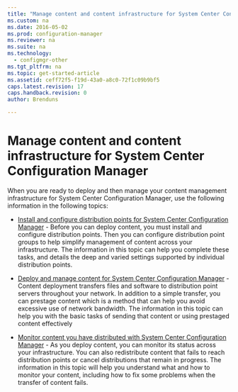 ```yaml
---
title: "Manage content and content infrastructure for System Center Configuration Manager"
ms.custom: na
ms.date: 2016-05-02
ms.prod: configuration-manager
ms.reviewer: na
ms.suite: na
ms.technology:
  - configmgr-other
ms.tgt_pltfrm: na
ms.topic: get-started-article
ms.assetid: ceff72f5-f19d-43a0-a8c0-72f1c09b9bf5
caps.latest.revision: 17
caps.handback.revision: 0
author: Brenduns

---
```

# Manage content and content infrastructure for System Center Configuration Manager
When you are ready to deploy and then manage your content management infrastructure for System Center Configuration Manager,   use the following information in the following topics:  

-   [Install and configure distribution points for System Center Configuration Manager](../../../../core/servers/deploy/configure/install-and-configure-distribution-points.md) - Before you can deploy content, you must install and configure distribution points. Then you can configure distribution point groups to help simplify management of content across your infrastructure. The information in this topic can help you complete these tasks, and details the deep and varied settings supported by individual distribution points.  

-   [Deploy and manage content for System Center Configuration Manager](../../../../core/servers/deploy/configure/deploy-and-manage-content.md) - Content deployment transfers files and software to distribution point servers throughout your network. In addition to a simple transfer, you can prestage content which is a method that can help you avoid excessive use of network bandwidth. The information in this topic can help you with the basic tasks of sending that content or using prestaged content effectively  

-   [Monitor content you have distributed with System Center Configuration Manager](../../../../core/servers/deploy/configure/monitor-content-you-have-distributed.md) - As you deploy content, you can monitor its status across your infrastructure. You can also redistribute content that fails to reach distribution points or cancel distributions that remain in progress. The information in this topic will help you understand what and how to monitor your content, including how to fix some problems when the transfer of content fails.  
